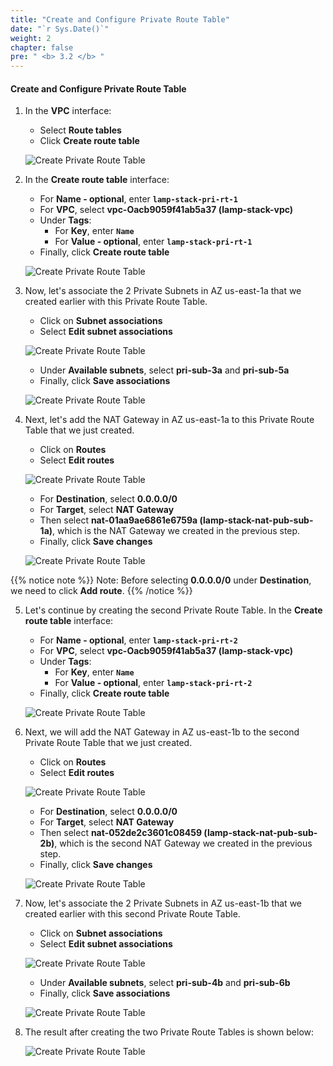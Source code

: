 ```yaml
---
title: "Create and Configure Private Route Table"
date: "`r Sys.Date()`"
weight: 2
chapter: false
pre: " <b> 3.2 </b> "
---
```


#### Create and Configure Private Route Table

1. In the **VPC** interface:

   - Select **Route tables**
   - Click **Create route table**

   ![Create Private Route Table](/workshop1-FCJ2024/images/3-CreateNATGWAndSG/3.2-CreatePrivateRT/0001-createprirt.png?featherlight=false&width=90pc)

2. In the **Create route table** interface:

   - For **Name - optional**, enter **`lamp-stack-pri-rt-1`**
   - For **VPC**, select **vpc-Oacb9059f41ab5a37 (lamp-stack-vpc)**
   - Under **Tags**:
     - For **Key**, enter **`Name`**
     - For **Value - optional**, enter **`lamp-stack-pri-rt-1`**
   - Finally, click **Create route table**

   ![Create Private Route Table](/workshop1-FCJ2024/images/3-CreateNATGWAndSG/3.2-CreatePrivateRT/0002-createprirt.png?featherlight=false&width=90pc)

3. Now, let's associate the 2 Private Subnets in AZ us-east-1a that we created earlier with this Private Route Table.

   - Click on **Subnet associations**
   - Select **Edit subnet associations**

   ![Create Private Route Table](/workshop1-FCJ2024/images/3-CreateNATGWAndSG/3.2-CreatePrivateRT/0003-createprirt.png?featherlight=false&width=90pc)

   - Under **Available subnets**, select **pri-sub-3a** and **pri-sub-5a**
   - Finally, click **Save associations**

   ![Create Private Route Table](/workshop1-FCJ2024/images/3-CreateNATGWAndSG/3.2-CreatePrivateRT/0004-createprirt.png?featherlight=false&width=90pc)

4. Next, let's add the NAT Gateway in AZ us-east-1a to this Private Route Table that we just created.

   - Click on **Routes**
   - Select **Edit routes**

   ![Create Private Route Table](/workshop1-FCJ2024/images/3-CreateNATGWAndSG/3.2-CreatePrivateRT/0005-createprirt.png?featherlight=false&width=90pc)

   - For **Destination**, select **0.0.0.0/0**
   - For **Target**, select **NAT Gateway**
   - Then select **nat-01aa9ae6861e6759a (lamp-stack-nat-pub-sub-1a)**, which is the NAT Gateway we created in the previous step.
   - Finally, click **Save changes**

   ![Create Private Route Table](/workshop1-FCJ2024/images/3-CreateNATGWAndSG/3.2-CreatePrivateRT/0006-createprirt.png?featherlight=false&width=90pc)

{{% notice note %}}
Note: Before selecting **0.0.0.0/0** under **Destination**, we need to click **Add route**.
{{% /notice %}}

5. Let's continue by creating the second Private Route Table. In the **Create route table** interface:

   - For **Name - optional**, enter **`lamp-stack-pri-rt-2`**
   - For **VPC**, select **vpc-Oacb9059f41ab5a37 (lamp-stack-vpc)**
   - Under **Tags**:
     - For **Key**, enter **`Name`**
     - For **Value - optional**, enter **`lamp-stack-pri-rt-2`**
   - Finally, click **Create route table**

   ![Create Private Route Table](/workshop1-FCJ2024/images/3-CreateNATGWAndSG/3.2-CreatePrivateRT/0007-createprirt.png?featherlight=false&width=90pc)

6. Next, we will add the NAT Gateway in AZ us-east-1b to the second Private Route Table that we just created.

   - Click on **Routes**
   - Select **Edit routes**

   ![Create Private Route Table](/workshop1-FCJ2024/images/3-CreateNATGWAndSG/3.2-CreatePrivateRT/0008-createprirt.png?featherlight=false&width=90pc)

   - For **Destination**, select **0.0.0.0/0**
   - For **Target**, select **NAT Gateway**
   - Then select **nat-052de2c3601c08459 (lamp-stack-nat-pub-sub-2b)**, which is the second NAT Gateway we created in the previous step.
   - Finally, click **Save changes**

   ![Create Private Route Table](/workshop1-FCJ2024/images/3-CreateNATGWAndSG/3.2-CreatePrivateRT/0009-createprirt.png?featherlight=false&width=90pc)

7. Now, let's associate the 2 Private Subnets in AZ us-east-1b that we created earlier with this second Private Route Table.

   - Click on **Subnet associations**
   - Select **Edit subnet associations**

   ![Create Private Route Table](/workshop1-FCJ2024/images/3-CreateNATGWAndSG/3.2-CreatePrivateRT/0010-createprirt.png?featherlight=false&width=90pc)

   - Under **Available subnets**, select **pri-sub-4b** and **pri-sub-6b**
   - Finally, click **Save associations**

   ![Create Private Route Table](/workshop1-FCJ2024/images/3-CreateNATGWAndSG/3.2-CreatePrivateRT/0011-createprirt.png?featherlight=false&width=90pc)

8. The result after creating the two Private Route Tables is shown below:

   ![Create Private Route Table](/workshop1-FCJ2024/images/3-CreateNATGWAndSG/3.2-CreatePrivateRT/0012-createprirt.png?featherlight=false&width=90pc)
